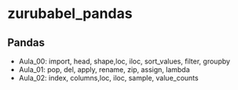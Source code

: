 # zurubabel_pandas
## Pandas 

- Aula_00: import, head, shape,loc, iloc, sort_values, filter, groupby
- Aula_01: pop, del, apply, rename, zip, assign, lambda
- Aula_02: index, columns,loc, iloc, sample, value_counts